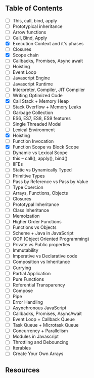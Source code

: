 ## Table of Contents

- [ ] This, call, bind, apply
- [ ] Prototypical inheritance
- [ ] Arrow functions
- [ ] Call, Bind, Apply
- [x] Execution Context and it's phases
- [ ] Closures
- [x] Scope chain
- [ ] Callbacks, Promises, Async await
- [ ] Hoisting
- [ ] Event Loop
- [ ] Javascript Engine
- [ ] Javascript Runtime
- [ ] Interpreter, Compiler, JIT Compiler
- [ ] Writing Optimized Code
- [x] Call Stack + Memory Heap
- [ ] Stack Overflow + Memory Leaks
- [ ] Garbage Collection
- [ ] ES6, ES7, ES8, ES9 features
- [ ] Single Threaded Model
- [ ] Lexical Environment
- [x] Hoisting
- [ ] Function Invocation
- [x] Function Scope vs Block Scope
- [ ] Dynamic vs Lexical Scope
- [ ] this – call(), apply(), bind()
- [ ] IIFEs
- [ ] Static vs Dynamically Typed
- [ ] Primitive Types
- [ ] Pass by Reference vs Pass by Value
- [ ] Type Coercion
- [ ] Arrays, Functions, Objects
- [ ] Closures
- [ ] Prototypal Inheritance
- [ ] Class Inheritance
- [ ] Memoization
- [ ] Higher Order Functions
- [ ] Functions vs Objects
- [ ] Scheme + Java in JavaScript
- [ ] OOP (Object Oriented Programming)
- [ ] Private vs Public properties
- [ ] Immutability
- [ ] Imperative vs Declarative code
- [ ] Composition vs Inheritance
- [ ] Currying
- [ ] Partial Application
- [ ] Pure Functions
- [ ] Referential Transparency
- [ ] Compose
- [ ] Pipe
- [ ] Error Handling
- [ ] Asynchronous JavaScript
- [ ] Callbacks, Promises, AsyncAwait
- [ ] Event Loop + Callback Queue
- [ ] Task Queue + Microtask Queue
- [ ] Concurrency + Parallelism
- [ ] Modules in Javascript
- [ ] Throttling and Debouncing
- [ ] Iterables
- [ ] Create Your Own Arrays

## Resources
